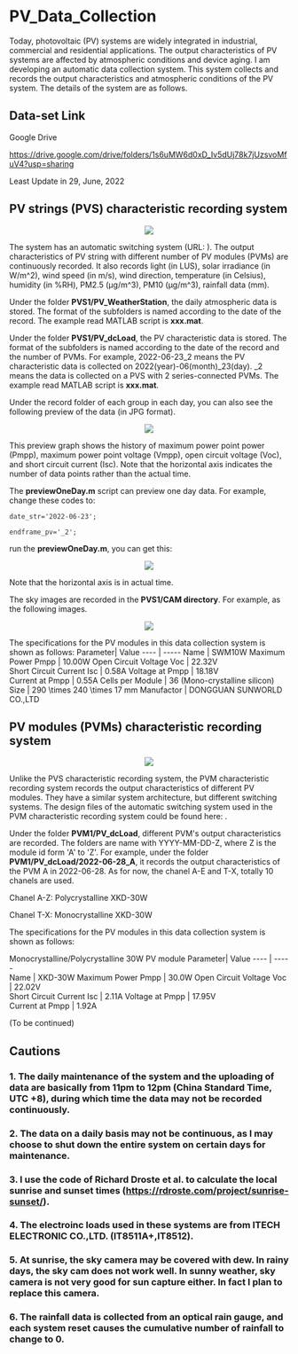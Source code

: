 # PV_Data_Collection
 
Today, photovoltaic (PV) systems are widely integrated in industrial, commercial and residential applications. The output characteristics of PV systems are affected by atmospheric conditions and device aging. I am developing an automatic data collection system. This system collects and records the output characteristics and atmospheric conditions of the PV system. The details of the system are as follows.

## Data-set Link

Google Drive

<https://drive.google.com/drive/folders/1s6uMW6d0xD_Iv5dUj78k7jUzsvoMfuV4?usp=sharing> 

Least Update in 29, June, 2022

##	PV strings (PVS) characteristic recording system

<div align="center">
  <img src="https://github.com/KangshiWang/pics/blob/main/1.png">
</div>

The system has an automatic switching system (URL: ). The output characteristics of PV string with different number of PV modules (PVMs) are continuously recorded. It also records light (in LUS), solar irradiance (in W/m^2), wind speed (in m/s), wind direction, temperature (in Celsius), humidity (in %RH), PM2.5 (μg/m^3), PM10 (μg/m^3), rainfall data (mm).

Under the folder **PVS1/PV_WeatherStation**, the daily atmospheric data is stored. The format of the subfolders is named according to the date of the record. The example read MATLAB script is **xxx.mat**.

Under the folder **PVS1/PV_dcLoad**, the PV characteristic data is stored. The format of the subfolders is named according to the date of the record and the number of PVMs. For example, 2022-06-23_2 means the PV characteristic data is collected on 2022(year)-06(month)_23(day). _2 means the data is collected on a PVS with 2 series-connected PVMs. The example read MATLAB script is **xxx.mat**. 

Under the record folder of each group in each day, you can also see the following preview of the data (in JPG format).

<div align="center">
  <img src="https://github.com/KangshiWang/pics/blob/main/2.jpg">
</div>

This preview graph shows the history of maximum power point power (Pmpp), maximum power point voltage (Vmpp), open circuit voltage (Voc), and short circuit current (Isc). Note that the horizontal axis indicates the number of data points rather than the actual time.

The **previewOneDay.m** script can preview one day data. For example, change these codes to:

 <span style="color:#333333">`date_str='2022-06-23';` </span> 
 
 <span style="color:#333333">`endframe_pv='_2';` </span>  
 
run the **previewOneDay.m**, you can get this:

<div align="center">
  <img src="https://github.com/KangshiWang/pics/blob/main/3.png">
</div>
 
Note that the horizontal axis is in actual time. 

The sky images are recorded in the **PVS1/CAM directory**. For example, as the following images.
<div align="center">
  <img src="https://github.com/KangshiWang/pics/blob/main/4.jpg">
</div> 

The specifications for the PV modules in this data collection system is shown as follows:
Parameter| Value 
 ---- | ----- 
Name | SWM10W
Maximum Power Pmpp | 10.00W 
Open Circuit Voltage Voc  | 22.32V  
Short Circuit Current Isc | 0.58A 
Voltage at Pmpp | 18.18V  
Current at Pmpp | 0.55A 
Cells per Module | 36 (Mono-crystalline silicon) 
Size | 290 \times 240 \times 17 mm
Manufactor | DONGGUAN SUNWORLD CO.,LTD

##	PV modules (PVMs) characteristic recording system

<div align="center">
  <img src="https://github.com/KangshiWang/pics/blob/main/5.png">
</div> 

Unlike the PVS characteristic recording system, the PVM characteristic recording system records the output characteristics of different PV modules. They have a similar system architecture, but different switching systems. The design files of the automatic switching system used in the PVM characteristic recording system could be found here: . 

Under the folder **PVM1/PV_dcLoad**, different PVM's output characteristics are recorded. The folders are name with YYYY-MM-DD-Z, where Z is the module id form 'A' to 'Z'. For example, under the folder **PVM1/PV_dcLoad/2022-06-28_A**, it records the output characteristics of the PVM A in 2022-06-28. As for now, the chanel A-E and T-X, totally 10 chanels are used.

Chanel A-Z: Polycrystalline XKD-30W

Chanel T-X: Monocrystalline XKD-30W

The specifications for the PV modules in this data collection system is shown as follows:

Monocrystalline/Polycrystalline 30W PV module
Parameter| Value 
 ---- | -----  
Name | XKD-30W
Maximum Power Pmpp | 30.0W 
Open Circuit Voltage Voc  | 22.02V  
Short Circuit Current Isc | 2.11A 
Voltage at Pmpp | 17.95V  
Current at Pmpp | 1.92A

(To be continued)

##	Cautions
### 1. The daily maintenance of the system and the uploading of data are basically from 11pm to 12pm (China Standard Time, UTC +8), during which time the data may not be recorded continuously.
### 2. The data on a daily basis may not be continuous, as I may choose to shut down the entire system on certain days for maintenance.
### 3. I use the code of Richard Droste et al. to calculate the local sunrise and sunset times (https://rdroste.com/project/sunrise-sunset/).
### 4. The electroinc loads used in these systems are from ITECH ELECTRONIC CO.,LTD. (IT8511A+,IT8512).
### 5. At sunrise, the sky camera may be covered with dew. In rainy days, the sky cam does not work well. In sunny weather, sky camera is not very good for sun capture either. In fact I plan to replace this camera.
### 6. The rainfall data is collected from an optical rain gauge, and each system reset causes the cumulative number of rainfall to change to 0.

 
 
 
